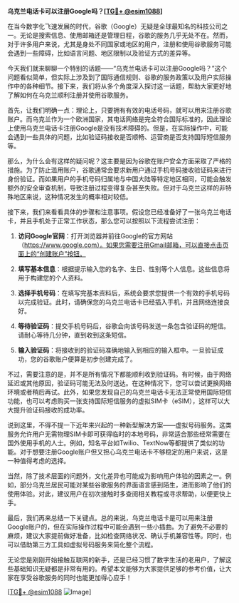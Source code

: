 **乌克兰电话卡可以注册Google吗？[[TG💪+ @esim1088](https://t.me/s/esim1088)]**

在当今数字化飞速发展的时代，谷歌（Google）无疑是全球最知名的科技公司之一。无论是搜索信息、使用邮箱还是管理日程，谷歌的服务几乎无处不在。然而，对于许多用户来说，尤其是身处不同国家或地区的用户，注册和使用谷歌服务可能会遇到一些障碍，比如语言问题、地区限制以及验证方式的差异等。

今天我们就来聊聊一个特别的话题——“乌克兰电话卡可以注册Google吗？”这个问题看似简单，但实际上涉及到了国际通信规则、谷歌的服务政策以及用户实际操作中的各种细节。接下来，我们将从多个角度深入探讨这一话题，帮助大家更好地了解如何在乌克兰顺利注册并使用谷歌服务。

首先，让我们明确一点：理论上，只要拥有有效的电话号码，就可以用来注册谷歌账户。而乌克兰作为一个欧洲国家，其电话网络是完全符合国际标准的，因此理论上使用乌克兰电话卡注册Google是没有技术障碍的。但是，在实际操作中，可能会遇到一些具体的问题，比如验证码接收是否顺畅、运营商是否支持国际短信服务等。

那么，为什么会有这样的疑问呢？这主要是因为谷歌在账户安全方面采取了严格的措施。为了防止滥用账户，谷歌通常会要求新用户通过手机号码接收验证码来进行身份验证。而如果用户的手机号码归属地与中国大陆等特定地区相同，可能会触发额外的安全审查机制，导致注册过程变得复杂甚至失败。但对于乌克兰这样的非特殊地区来说，这种情况发生的概率相对较低。

接下来，我们来看看具体的步骤和注意事项。假设您已经准备好了一张乌克兰电话卡，并且手机处于正常工作状态，那么您可以按照以下流程尝试注册：

1. **访问Google官网**：打开浏览器并前往Google的官方网站（https://www.google.com）。如果您需要注册Gmail邮箱，可以直接点击页面上的“创建账户”按钮。

2. **填写基本信息**：根据提示输入您的名字、生日、性别等个人信息。这些信息将用于构建您的个人资料。

3. **选择手机号码**：在填写完基本资料后，系统会要求您提供一个有效的手机号码以完成验证。此时，请确保您的乌克兰电话卡已经插入手机，并且网络连接良好。

4. **等待验证码**：提交手机号码后，谷歌会向该号码发送一条包含验证码的短信。请耐心等待几分钟，直到收到这条短信。

5. **输入验证码**：将接收到的验证码准确地输入到相应的输入框中。一旦验证成功，您的谷歌账户便算是初步创建完成了。

不过，需要注意的是，并不是所有情况下都能顺利收到验证码。有时候，由于网络延迟或其他原因，验证码可能无法及时送达。在这种情况下，您可以尝试更换网络环境或者稍后再试。此外，如果您发现自己的乌克兰电话卡无法正常使用国际短信功能，也可以考虑购买一张支持国际短信服务的虚拟SIM卡（eSIM），这样可以大大提升验证码接收的成功率。

说到这里，不得不提一下近年来兴起的一种新型解决方案——虚拟号码服务。这类服务允许用户无需物理SIM卡即可获得临时的本地号码，非常适合那些经常需要在国外使用手机的人士。例如，知名平台如Twilio、TextNow等都提供了类似的功能。对于想要注册Google账户但又担心乌克兰电话卡不够稳定的用户来说，这是一种值得考虑的选择。

当然，除了技术层面的问题外，文化差异也可能成为影响用户体验的因素之一。例如，部分乌克兰居民可能对某些谷歌服务的界面语言感到陌生，进而影响了他们的使用体验。对此，建议用户在初次接触时多查阅相关教程或寻求帮助，以便更快上手。

最后，我们再来总结一下关键点。总的来说，乌克兰电话卡是可以用来注册Google账户的，但在实际操作过程中可能会遇到一些小插曲。为了避免不必要的麻烦，建议大家提前做好准备，比如检查网络状况、确认手机兼容性等。同时，也可以借助第三方工具如虚拟号码服务来简化整个流程。

无论您是刚刚开始接触互联网的新手，还是已经习惯了数字生活的老用户，了解这些基础知识无疑都是非常有用的。希望本文能够为大家提供足够的参考价值，让大家在享受谷歌服务的同时也能更加得心应手！

[[TG💪+ @esim1088](https://t.me/s/esim1088) ![Image](https://i.postimg.cc/4NQfJmqS/Snipaste-2025-05-13-00-14-12.png)]